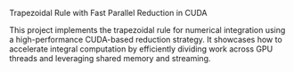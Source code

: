 Trapezoidal Rule with Fast Parallel Reduction in CUDA

This project implements the trapezoidal rule for numerical integration using a high-performance CUDA-based reduction strategy. It showcases how to accelerate integral computation by efficiently dividing work across GPU threads and leveraging shared memory and streaming.
